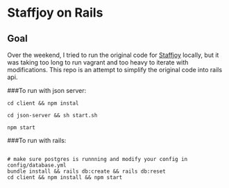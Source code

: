 # Staffjoy on Rails


## Goal

Over the weekend, I tried to run the original code for [Staffjoy](https://github.com/Neil-Ni/v2) locally, but it was taking too long to run vagrant and too heavy to iterate with modifications. This repo is an attempt to simplify the original code into rails api.


###To run with json server:

```
cd client && npm instal

cd json-server && sh start.sh

npm start

```


###To run with rails:

```

# make sure postgres is runnning and modify your config in config/database.yml
bundle install && rails db:create && rails db:reset
cd client && npm install && npm start


```
